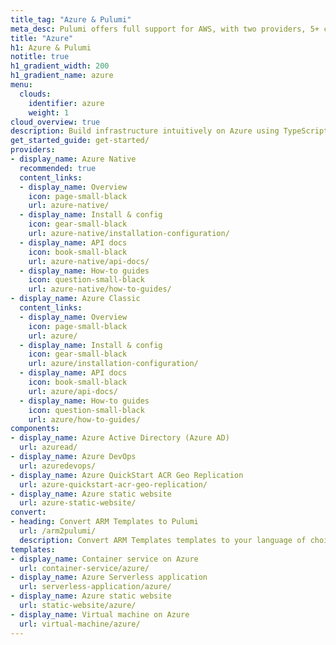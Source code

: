 ```yaml
---
title_tag: "Azure & Pulumi"
meta_desc: Pulumi offers full support for AWS, with two providers, 5+ components, and templates.
title: "Azure"
h1: Azure & Pulumi
notitle: true
h1_gradient_width: 200
h1_gradient_name: azure
menu:
  clouds:
    identifier: azure
    weight: 1
cloud_overview: true
description: Build infrastructure intuitively on Azure using TypeScript, Python, Go, C#, Java or YAML. The Azure Native provider is always up-to-date and covers 100% of the resources in Azure Resource Manager.
get_started_guide: get-started/
providers:
- display_name: Azure Native
  recommended: true
  content_links: 
  - display_name: Overview
    icon: page-small-black
    url: azure-native/
  - display_name: Install & config
    icon: gear-small-black
    url: azure-native/installation-configuration/
  - display_name: API docs
    icon: book-small-black
    url: azure-native/api-docs/
  - display_name: How-to guides
    icon: question-small-black
    url: azure-native/how-to-guides/
- display_name: Azure Classic
  content_links:
  - display_name: Overview
    icon: page-small-black
    url: azure/
  - display_name: Install & config
    icon: gear-small-black
    url: azure/installation-configuration/
  - display_name: API docs
    icon: book-small-black
    url: azure/api-docs/
  - display_name: How-to guides
    icon: question-small-black
    url: azure/how-to-guides/
components:
- display_name: Azure Active Directory (Azure AD)
  url: azuread/
- display_name: Azure DevOps
  url: azuredevops/
- display_name: Azure QuickStart ACR Geo Replication
  url: azure-quickstart-acr-geo-replication/
- display_name: Azure static website
  url: azure-static-website/
convert:
- heading: Convert ARM Templates to Pulumi
  url: /arm2pulumi/
  description: Convert ARM Templates templates to your language of choice with Pulumi's conversion tool.
templates:
- display_name: Container service on Azure
  url: container-service/azure/
- display_name: Azure Serverless application
  url: serverless-application/azure/
- display_name: Azure static website
  url: static-website/azure/
- display_name: Virtual machine on Azure
  url: virtual-machine/azure/
---
```

